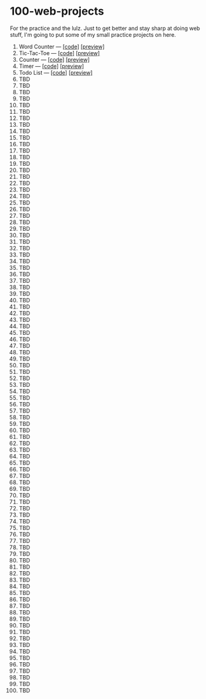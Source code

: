 # 100-web-projects

For the practice and the lulz. Just to get better and stay sharp at doing web stuff, I'm going to put some of my small practice projects on here.

1. Word Counter — [[code]](https://github.com/anuragbanerjee/100-web-projects/tree/gh-pages/001-word-counter) [[preview]](https://anuragbanerjee.github.io/100-web-projects/001-word-counter)
2. Tic-Tac-Toe — [[code]](https://github.com/anuragbanerjee/100-web-projects/tree/gh-pages/002-tic-tac-toe) [[preview]](https://anuragbanerjee.github.io/100-web-projects/002-tic-tac-toe)
3. Counter — [[code]](https://github.com/anuragbanerjee/100-web-projects/tree/gh-pages/003-counter) [[preview]](https://anuragbanerjee.github.io/100-web-projects/003-counter)
4. Timer — [[code]](https://github.com/anuragbanerjee/100-web-projects/tree/gh-pages/004-timer) [[preview]](https://anuragbanerjee.github.io/100-web-projects/004-timer)
5. Todo List — [[code]](https://github.com/anuragbanerjee/100-web-projects/tree/gh-pages/005-todo-list) [[preview]](https://anuragbanerjee.github.io/100-web-projects/005-todo-list)
6. TBD
7. TBD
8. TBD
9. TBD
10. TBD
11. TBD
12. TBD
13. TBD
14. TBD
15. TBD
16. TBD
17. TBD
18. TBD
19. TBD
20. TBD
21. TBD
22. TBD
23. TBD
24. TBD
25. TBD
26. TBD
27. TBD
28. TBD
29. TBD
30. TBD
31. TBD
32. TBD
33. TBD
34. TBD
35. TBD
36. TBD
37. TBD
38. TBD
39. TBD
40. TBD
41. TBD
42. TBD
43. TBD
44. TBD
45. TBD
46. TBD
47. TBD
48. TBD
49. TBD
50. TBD
51. TBD
52. TBD
53. TBD
54. TBD
55. TBD
56. TBD
57. TBD
58. TBD
59. TBD
60. TBD
61. TBD
62. TBD
63. TBD
64. TBD
65. TBD
66. TBD
67. TBD
68. TBD
69. TBD
70. TBD
71. TBD
72. TBD
73. TBD
74. TBD
75. TBD
76. TBD
77. TBD
78. TBD
79. TBD
80. TBD
81. TBD
82. TBD
83. TBD
84. TBD
85. TBD
86. TBD
87. TBD
88. TBD
89. TBD
90. TBD
91. TBD
92. TBD
93. TBD
94. TBD
95. TBD
96. TBD
97. TBD
98. TBD
99. TBD
100. TBD